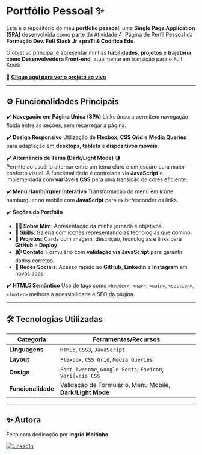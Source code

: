 # Portfólio Pessoal ✨

Este é o repositório do meu **portfólio pessoal**, uma **Single Page Application (SPA)** desenvolvida como parte da Atividade 4: Página de Perfil Pessoal da **Formação Dev. Full Stack Jr +praTi & Codifica Edu**.

O objetivo principal é apresentar minhas **habilidades**, **projetos** e **trajetória como Desenvolvedora Front-end**, atualmente em transição para o Full Stack.

🔗 **[Clique aqui para ver o projeto ao vivo](https://ingridmoitinho.github.io/my-portfolio)**

---

## ⚙️ Funcionalidades Principais

✔️ **Navegação em Página Única (SPA)** Links âncora permitem navegação fluida entre as seções, sem recarregar a página.

✔️ **Design Responsivo** Utilização de **Flexbox**, **CSS Grid** e **Media Queries** para adaptação em **desktops**, **tablets** e **dispositivos móveis**.

✔️ **Alternância de Tema (Dark/Light Mode)** 🌗  
Permite ao usuário alternar entre um tema claro e um escuro para maior conforto visual. A funcionalidade é controlada via **JavaScript** e implementada com **variáveis CSS** para uma transição de cores eficiente.

✔️ **Menu Hambúrguer Interativo** Transformação do menu em ícone hamburguer no mobile com **JavaScript** para exibir/esconder os links.

✔️ **Seções do Portfólio** 
- **👩‍💻 Sobre Mim**: Apresentação da minha jornada e objetivos.  
- **🧰 Skills**: Galeria com ícones representando as tecnologias que domino.  
- **📁 Projetos**: Cards com imagem, descrição, tecnologias e links para **GitHub** e **Deploy**.  
- **📬 Contato**: Formulário com **validação via JavaScript** para garantir dados corretos.  
- **🔗 Redes Sociais**: Acesso rápido ao **GitHub**, **LinkedIn** e **Instagram** em novas abas.

✔️ **HTML5 Semântico** Uso de tags como `<header>`, `<nav>`, `<main>`, `<section>`, `<footer>` melhora a acessibilidade e SEO da página.

---

## 🛠️ Tecnologias Utilizadas

| Categoria      | Ferramentas/Recursos                                          |
|----------------|---------------------------------------------------------------|
| **Linguagens** | `HTML5`, `CSS3`, `JavaScript`                                 |
| **Layout** | `Flexbox`, `CSS Grid`, `Media Queries`                        |
| **Design** | `Font Awesome`, `Google Fonts`, `Favicon`, `Variáveis CSS`    |
| **Funcionalidade**| Validação de Formulário, Menu Mobile, **Dark/Light Mode** |


---

## ✨ Autora

Feito com dedicação por **Ingrid Moitinho** 

[![LinkedIn](https://img.shields.io/badge/LinkedIn-0077B5?style=for-the-badge&logo=linkedin&logoColor=white)](https://www.linkedin.com/in/ingridmoitinho)
